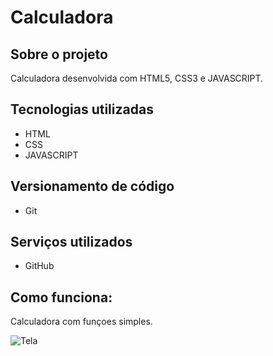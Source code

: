 # Calculadora

## Sobre o projeto 
Calculadora desenvolvida com HTML5, CSS3 e JAVASCRIPT.

## Tecnologias utilizadas

- HTML
- CSS
- JAVASCRIPT

## Versionamento de código 
- Git

## Serviços utilizados 
- GitHub

## Como funciona:

Calculadora com funçoes simples.
 
![Tela](ilustraçao.png)